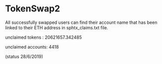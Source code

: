 # TokenSwap2

All successfully swapped users can find their account name that has been linked to their ETH address in sphtx_claims.txt file.
  
unclaimed tokens : 20621657.342485

unclaimed accounts: 4418

(status 28/6/2019)
